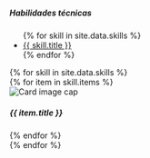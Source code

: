 <div class="card my-5 text-center skills">
  <div class="card-header">
    <h5>Habilidades técnicas</h5>
    <ul class="nav nav-tabs nav-fill card-header-tabs">
      {% for skill in site.data.skills %}
        <li class="nav-item">
          <a
            class="nav-link {% if forloop.first %} active {% endif %}"
            id="{{ skill.id }}-tab"
            data-toggle="tab"
            href="#{{ skill.id }}"
            role="tab"
            aria-controls="{{ skill.id }}"
            aria-selected="false">{{ skill.title }}</a>
        </li>
      {% endfor %}
    </ul>
  </div>
  <div class="card-body">
    <div class="tab-content">
      {% for skill in site.data.skills %}
        <div
          class="tab-pane fade {% if forloop.first %} show active {% endif %}"
          id="{{ skill.id }}"
          role="tabpanel"
          aria-labelledby="{{ skill.id }}-tab">
          <div class="row justify-content-around">
            {% for item in skill.items %}
              <div class="col">
                <div class="card border-0">
                  <img class="card-img-top py-2" src="assets/img/skills/{{ skill.id }}/{{ item.icon }}" alt="Card image cap">
                  <div class="card-body p-0 text-center">
                    <h5 class="card-title text-truncate py-1">{{ item.title }}</h5>
                  </div>
                </div>
              </div>
            {% endfor %}
          </div>
        </div>
      {% endfor %}
    </div>
  </div>
</div>
